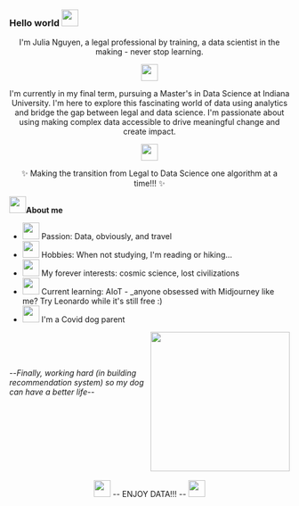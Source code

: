 ### Hello world <img src="https://github.com/jhnguyen168/jhnguyen168/blob/main/Asset/globe.gif" width="30px">

<div align="center">
  
  I'm Julia Nguyen, a legal professional by training, a data scientist in the making - never stop learning.
  
  <img src="https://github.com/jhnguyen168/jhnguyen168/blob/main/Asset/laptop.gif" width="30px">
  
  I'm currently in my final term, pursuing a Master's in Data Science at Indiana University. I'm here to explore this fascinating world of data using analytics and bridge the gap  between legal and data science. I'm passionate about using making complex data accessible to drive meaningful change and create impact. 
  
  <img src="https://github.com/jhnguyen168/jhnguyen168/blob/main/Asset/chart.gif" width="30px">

  ✨ Making the transition from Legal to Data Science one algorithm at a time!!! ✨
</div>


<img src="https://github.com/jhnguyen168/jhnguyen168/blob/main/Asset/about%20me.gif" width="30px">**About me**

- <img src="https://github.com/jhnguyen168/jhnguyen168/blob/main/Asset/passion.png" width="30px"> Passion: Data, obviously, and travel 
- <img src="https://github.com/jhnguyen168/jhnguyen168/blob/main/Asset/hobby.png" width="30px"> Hobbies: When not studying, I'm reading or hiking...
- <img src="https://github.com/jhnguyen168/jhnguyen168/blob/main/Asset/interest.png" width="30px"> My forever interests: cosmic science, lost civilizations
- <img src="https://github.com/jhnguyen168/jhnguyen168/blob/main/Asset/ai.png" width="30px"> Current learning: AIoT - _anyone obsessed with Midjourney like me? Try Leonardo while it's still free :)
- <img src="https://github.com/jhnguyen168/jhnguyen168/blob/main/Asset/fun%20fact.png" width="30px"> I'm a Covid dog parent
<img align="right" src="https://github.com/jhnguyen168/jhnguyen168/blob/main/Asset/dog_shopping.png" width="250px">
<br>
<br>
<br>

--_Finally, working hard (in building recommendation system) so my dog can have a better life_--
 
 <br>
 <br>
 <br>
 <br>
 <br>
 <br>
 <br>
 <br>
<div align="center">
  <img src="https://github.com/jhnguyen168/jhnguyen168/blob/main/Asset/bar%20chart.gif" width="30px">
  -- ENJOY DATA!!! --
  <img src="https://github.com/jhnguyen168/jhnguyen168/blob/main/Asset/bar%20chart.gif" width="30px">
</div>
  
